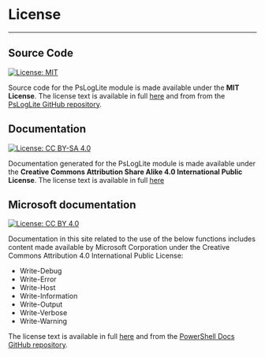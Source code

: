 # License

---

## Source Code

[![License: MIT](https://img.shields.io/badge/License-MIT-blue.svg)](https://github.com/leojackson/PsLogLite/blob/master/LICENSE)

Source code for the PsLogLite module is made available under the __MIT License__. The license text is available in full [here](./licenses/source.md) and from from the [PsLogLite GitHub repository](https://github.com/leojackson/PsLogLite/blob/master/LICENSE).

## Documentation

[![License: CC BY-SA 4.0](https://img.shields.io/badge/License-CC%20BY--SA%204.0-lightgrey.svg)](https://creativecommons.org/licenses/by-sa/4.0/)

Documentation generated for the PsLogLite module is made available under the __Creative Commons Attribution Share Alike 4.0 International Public License__.  The license text is available in full [here](./licenses/documentation.md)

## Microsoft documentation

[![License: CC BY 4.0](https://img.shields.io/badge/License-CC%20BY%204.0-lightgrey.svg)](https://creativecommons.org/licenses/by/4.0/)

Documentation in this site related to the use of the below functions includes content made available by Microsoft Corporation under the Creative Commons Attribution 4.0 International Public License:

* Write-Debug
* Write-Error
* Write-Host
* Write-Information
* Write-Output
* Write-Verbose
* Write-Warning

The license text is available in full [here](./licenses/microsoft.md) and from the [PowerShell Docs GitHub repository](https://github.com/MicrosoftDocs/PowerShell-Docs/blob/staging/LICENSE).